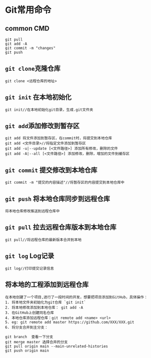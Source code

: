 # Git常用命令

## common CMD
    git pull
    git add -A
    git commit -m "changes"
    git push

## `git clone`克隆仓库
    git clone <远程仓库的地址>

## `git init` 在本地初始化
    git init//在本地初始化git目录，生成.git文件夹

## `git add`添加修改到暂存区
    git add 将文件添加到暂存区，在commit时，将提交到本地仓库
    git add <文件目录>//将指定文件添加到暂存区
    git add -u|--update [<文件路径>] 添加所有修改，删除的文件
    git add -A|--all [<文件路径>] 添加修改，删除，增加的文件到缓存区

## `git commit` 提交修改到本地仓库
    git commit -m "提交的内容描述"//将暂存区的内容提交到本地仓库中

## `git push` 将本地仓库同步到远程仓库
    将本地仓库修改推送到远程仓库中

## `git pull` 拉去远程仓库版本到本地仓库
    git pull//将远程仓库的最新版本合并到本地

## `git log` Log记录
    git log//打印提交记录信息


## 将本地的工程添加到远程仓库

    在本地创建了一个项目,进行了一段时间的开发，想要把项目添加到GitHub，具体操作：
    1. 将本地文件夹初始化为git仓库 `git init`
    2. 将本地修改添加到本地仓库： git add -A
    3. 在GitHub上创建同名仓库
    4. 本地仓库添加远程仓库：git remote add <name> <url>
    5. eg: git remote add master https://github.com/XXX/XXX.git
    6. 将分支合并到主分支：

```
git branch  查看一下分支
git merge master 选择合并的分支
git pull origin main --main-unrelated-histories
git push origin main
```
